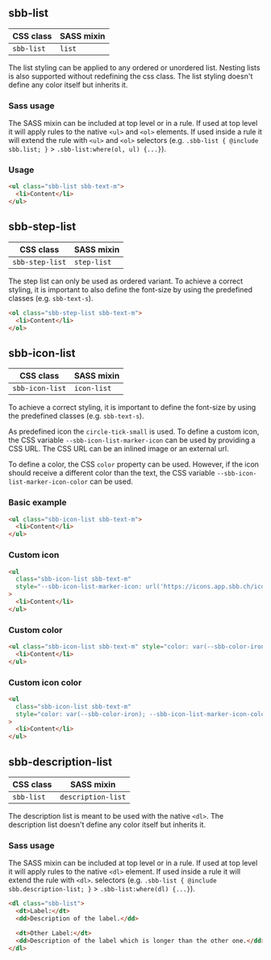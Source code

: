 ## sbb-list

| CSS class  | SASS mixin |
| ---------- | ---------- |
| `sbb-list` | `list`     |

The list styling can be applied to any ordered or unordered list.
Nesting lists is also supported without redefining the css class.
The list styling doesn't define any color itself but inherits it.

### Sass usage

The SASS mixin can be included at top level or in a rule.
If used at top level it will apply rules to the native `<ul>` and `<ol>` elements.
If used inside a rule it will extend the rule with `<ul>` and `<ol>`
selectors (e.g. `.sbb-list { @include sbb.list; }` > `.sbb-list:where(ol, ul) {...}`).

### Usage

```html
<ul class="sbb-list sbb-text-m">
  <li>Content</li>
</ul>
```

## sbb-step-list

| CSS class       | SASS mixin  |
| --------------- | ----------- |
| `sbb-step-list` | `step-list` |

The step list can only be used as ordered variant.
To achieve a correct styling, it is important to also define the font-size
by using the predefined classes (e.g. `sbb-text-s`).

```html
<ol class="sbb-step-list sbb-text-m">
  <li>Content</li>
</ol>
```

## sbb-icon-list

| CSS class       | SASS mixin  |
| --------------- | ----------- |
| `sbb-icon-list` | `icon-list` |

To achieve a correct styling, it is important to define the font-size
by using the predefined classes (e.g. `sbb-text-s`).

As predefined icon the `circle-tick-small` is used. To define a custom icon, the CSS variable
`--sbb-icon-list-marker-icon` can be used by providing a CSS URL.
The CSS URL can be an inlined image or an external url.

To define a color, the CSS `color` property can be used. However, if the icon should receive a different color
than the text, the CSS variable `--sbb-icon-list-marker-icon-color` can be used.

### Basic example

```html
<ul class="sbb-icon-list sbb-text-m">
  <li>Content</li>
</ul>
```

### Custom icon

```html
<ul
  class="sbb-icon-list sbb-text-m"
  style="--sbb-icon-list-marker-icon: url('https://icons.app.sbb.ch/icons/circle-cross-small.svg')"
>
  <li>Content</li>
</ul>
```

### Custom color

```html
<ul class="sbb-icon-list sbb-text-m" style="color: var(--sbb-color-iron)">
  <li>Content</li>
</ul>
```

### Custom icon color

```html
<ul
  class="sbb-icon-list sbb-text-m"
  style="color: var(--sbb-color-iron); --sbb-icon-list-marker-icon-color: var(--sbb-color-green)"
>
  <li>Content</li>
</ul>
```

## sbb-description-list

| CSS class  | SASS mixin         |
| ---------- | ------------------ |
| `sbb-list` | `description-list` |

The description list is meant to be used with the native `<dl>`.
The description list doesn't define any color itself but inherits it.

### Sass usage

The SASS mixin can be included at top level or in a rule.
If used at top level it will apply rules to the native `<dl>` element.
If used inside a rule it will extend the rule with `<dl>`.
selectors (e.g. `.sbb-list { @include sbb.description-list; }` > `.sbb-list:where(dl) {...}`).

```html
<dl class="sbb-list">
  <dt>Label:</dt>
  <dd>Description of the label.</dd>

  <dt>Other Label:</dt>
  <dd>Description of the label which is longer than the other one.</dd>
</dl>
```
